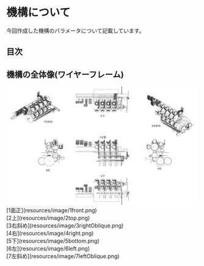 # 機構について

今回作成した機構のパラメータについて記載しています。

## 目次


## 機構の全体像(ワイヤーフレーム)

<img src="resources/image/0index.png" alt="0全体">
<br>
[1面正](resources/image/1front.png)
<br>
[2上](resources/image/2top.png)
<br>
[3右斜め](resources/image/3rightOblique.png)
<br>
[4右](resources/image/4right.png)
<br>
[5下](resources/image/5bottom.png)
<br>
[6左](resources/image/6left.png)
<br>
[7左斜め](resources/image/7leftOblique.png)
<br>

